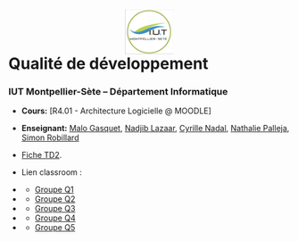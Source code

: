 # <img src="iut.png" width="17%" style="margin:auto;display:block;"/> Qualité de développement 
### IUT Montpellier-Sète – Département Informatique
* **Cours:** [R4.01 - Architecture Logicielle @ MOODLE]
* **Enseignant:** [Malo Gasquet](mailto:malo.gasquet@umontpellier.fr),  [Nadjib Lazaar](mailto:nadjib.lazaar@umontpellier.fr), [Cyrille Nadal](mailto:cyrille.nadal@umontpellier.fr), [Nathalie Palleja](mailto:nathalie.palleja@umontpellier.fr),   [Simon Robillard](mailto:simon.robillard@umontpellier.fr)
* [Fiche TD2](TD2.pdf).

* Lien classroom :
* * [Groupe Q1](https://classroom.github.com/a/9Ri4PPth)
* * [Groupe Q2]()
* * [Groupe Q3]()
* * [Groupe Q4]()
* * [Groupe Q5]()
